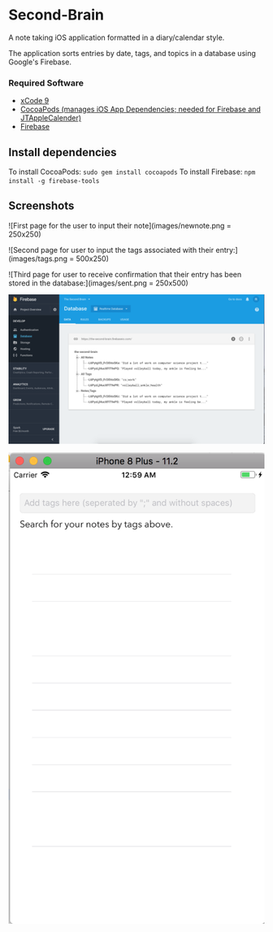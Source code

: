 # Second-Brain
A note taking iOS application formatted in a diary/calendar style.

The application sorts entries by date, tags, and topics in a database using Google's Firebase.


### Required Software

- <a href = "https://developer.apple.com/xcode/">xCode 9 </a>
- <a href = "https://guides.cocoapods.org/using/getting-started.html">CocoaPods (manages iOS App Dependencies; needed for Firebase and JTAppleCalender)</a>
- <a href = "https://firebase.google.com/">Firebase </a>

## Install dependencies
To install CocoaPods: `sudo gem install cocoapods`
To install Firebase: `npm install -g firebase-tools`

## Screenshots

![First page for the user to input their note](images/newnote.png = 250x250)

![Second page for user to input the tags associated with their entry:](images/tags.png = 500x250)

![Third page for user to receive confirmation that their entry has been stored in the database:](images/sent.png = 250x500)

![Image of the database holding sample data:](images/database.png)

![Image of search page on the application:](images/search.png)
